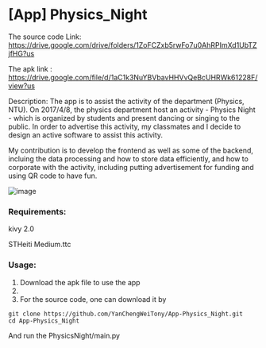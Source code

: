 # [App] Physics_Night
The source code Link: https://drive.google.com/drive/folders/1ZoFCZxb5rwFo7u0AhRPImXd1UbTZjfHG?us


The apk link : https://drive.google.com/file/d/1aC1k3NuYBVbavHHVvQeBcUHRWk61228F/view?us


Description:
The app is to assist the activity of the department (Physics, NTU). On 2017/4/8, the physics department host an activity - Physics Night - which is organized by students and present dancing or singing to the public. In order to advertise this activity, my classmates and I decide to design an active software to assist this activity.

My contribution is to develop the frontend as well as some of the backend, incluing the data processing and how to store data efficiently, and how to corporate with the activity, including putting advertisement for funding and using QR code to have fun.


![image](https://github.com/YanChengWeiTony/Physics-Night/blob/main/imag.png)

### Requirements:

kivy 2.0

STHeiti Medium.ttc

### Usage:
1. Download the apk file to use the app
2. 
3. For the source code, one can download it by
```
git clone https://github.com/YanChengWeiTony/App-Physics_Night.git
cd App-Physics_Night
 ```
 
 And run the PhysicsNight/main.py
 

